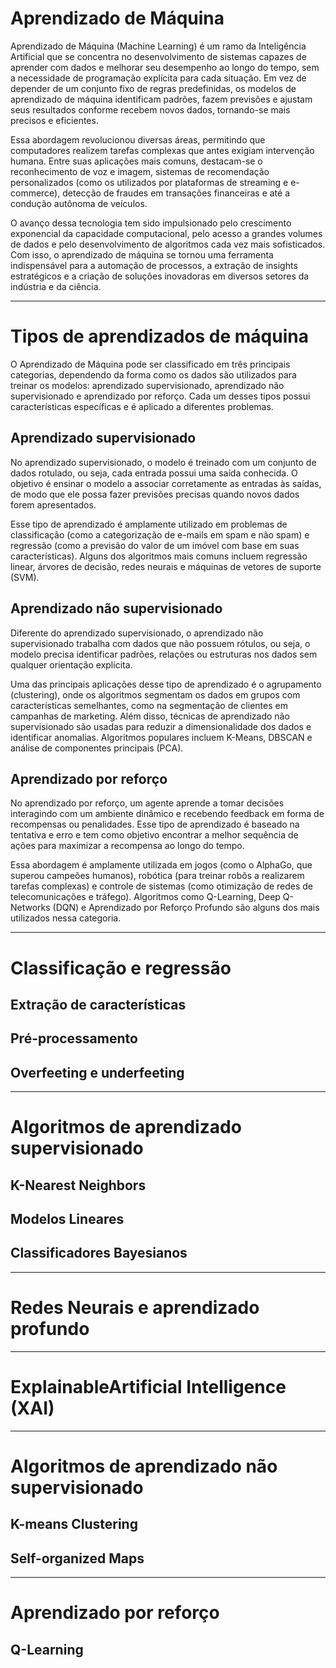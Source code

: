 # Aprendizado de Máquina

Aprendizado de Máquina (Machine Learning) é um ramo da Inteligência Artificial que se concentra no desenvolvimento de sistemas capazes de aprender com dados e melhorar seu desempenho ao longo do tempo, sem a necessidade de programação explícita para cada situação. Em vez de depender de um conjunto fixo de regras predefinidas, os modelos de aprendizado de máquina identificam padrões, fazem previsões e ajustam seus resultados conforme recebem novos dados, tornando-se mais precisos e eficientes.

Essa abordagem revolucionou diversas áreas, permitindo que computadores realizem tarefas complexas que antes exigiam intervenção humana. Entre suas aplicações mais comuns, destacam-se o reconhecimento de voz e imagem, sistemas de recomendação personalizados (como os utilizados por plataformas de streaming e e-commerce), detecção de fraudes em transações financeiras e até a condução autônoma de veículos.

O avanço dessa tecnologia tem sido impulsionado pelo crescimento exponencial da capacidade computacional, pelo acesso a grandes volumes de dados e pelo desenvolvimento de algoritmos cada vez mais sofisticados. Com isso, o aprendizado de máquina se tornou uma ferramenta indispensável para a automação de processos, a extração de insights estratégicos e a criação de soluções inovadoras em diversos setores da indústria e da ciência.

---

# Tipos de aprendizados de máquina

O Aprendizado de Máquina pode ser classificado em três principais categorias, dependendo da forma como os dados são utilizados para treinar os modelos: aprendizado supervisionado, aprendizado não supervisionado e aprendizado por reforço. Cada um desses tipos possui características específicas e é aplicado a diferentes problemas.

## Aprendizado supervisionado

No aprendizado supervisionado, o modelo é treinado com um conjunto de dados rotulado, ou seja, cada entrada possui uma saída conhecida. O objetivo é ensinar o modelo a associar corretamente as entradas às saídas, de modo que ele possa fazer previsões precisas quando novos dados forem apresentados.

Esse tipo de aprendizado é amplamente utilizado em problemas de classificação (como a categorização de e-mails em spam e não spam) e regressão (como a previsão do valor de um imóvel com base em suas características). Alguns dos algoritmos mais comuns incluem regressão linear, árvores de decisão, redes neurais e máquinas de vetores de suporte (SVM).

## Aprendizado não supervisionado

Diferente do aprendizado supervisionado, o aprendizado não supervisionado trabalha com dados que não possuem rótulos, ou seja, o modelo precisa identificar padrões, relações ou estruturas nos dados sem qualquer orientação explícita.

Uma das principais aplicações desse tipo de aprendizado é o agrupamento (clustering), onde os algoritmos segmentam os dados em grupos com características semelhantes, como na segmentação de clientes em campanhas de marketing. Além disso, técnicas de aprendizado não supervisionado são usadas para reduzir a dimensionalidade dos dados e identificar anomalias. Algoritmos populares incluem K-Means, DBSCAN e análise de componentes principais (PCA).

## Aprendizado por reforço

No aprendizado por reforço, um agente aprende a tomar decisões interagindo com um ambiente dinâmico e recebendo feedback em forma de recompensas ou penalidades. Esse tipo de aprendizado é baseado na tentativa e erro e tem como objetivo encontrar a melhor sequência de ações para maximizar a recompensa ao longo do tempo.

Essa abordagem é amplamente utilizada em jogos (como o AlphaGo, que superou campeões humanos), robótica (para treinar robôs a realizarem tarefas complexas) e controle de sistemas (como otimização de redes de telecomunicações e tráfego). Algoritmos como Q-Learning, Deep Q-Networks (DQN) e Aprendizado por Reforço Profundo são alguns dos mais utilizados nessa categoria.

---

# Classificação e regressão
## Extração de características
## Pré-processamento
## Overfeeting e underfeeting

---

# Algoritmos de aprendizado supervisionado

## K-Nearest Neighbors
## Modelos Lineares
## Classificadores Bayesianos

---

# Redes Neurais e aprendizado profundo

---

# ExplainableArtificial Intelligence (XAI)

---

# Algoritmos de aprendizado não supervisionado

## K-means Clustering
## Self-organized Maps


---

# Aprendizado por reforço

## Q-Learning
